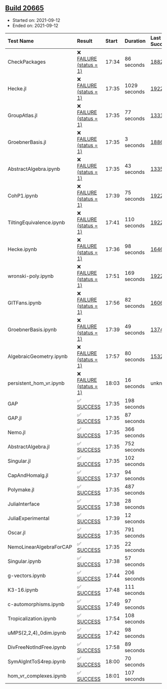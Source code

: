 ## [Build 20665](https://oscarci.mathematik.uni-kl.de/job/oscar/20665/)

* Started on: 2021-09-12
* Ended on: 2021-09-12

| Test Name    | Result | Start | Duration | Last Success | First Failure |
|:-------------|:-------|:------|:---------|:-------------|:--------------|
| CheckPackages | ❌ [FAILURE (status = 1)](https://oscarci.mathematik.uni-kl.de/job/oscar/20665/artifact/logs/build-20665/CheckPackages.log) | 17:34 | 86 seconds | [18822](https://oscarci.mathematik.uni-kl.de/job/oscar/18822/) | [18823](https://oscarci.mathematik.uni-kl.de/job/oscar/18823/) |
| Hecke.jl | ❌ [FAILURE (status = 1)](https://oscarci.mathematik.uni-kl.de/job/oscar/20665/artifact/logs/build-20665/Hecke.jl.log) | 17:35 | 1029 seconds | [19222](https://oscarci.mathematik.uni-kl.de/job/oscar/19222/) | [20152](https://oscarci.mathematik.uni-kl.de/job/oscar/20152/) |
| GroupAtlas.jl | ❌ [FAILURE (status = 1)](https://oscarci.mathematik.uni-kl.de/job/oscar/20665/artifact/logs/build-20665/GroupAtlas.jl.log) | 17:35 | 77 seconds | [13311](https://oscarci.mathematik.uni-kl.de/job/oscar/13311/) | [13312](https://oscarci.mathematik.uni-kl.de/job/oscar/13312/) |
| GroebnerBasis.jl | ❌ [FAILURE (status = 1)](https://oscarci.mathematik.uni-kl.de/job/oscar/20665/artifact/logs/build-20665/GroebnerBasis.jl.log) | 17:35 | 3 seconds | [18864](https://oscarci.mathematik.uni-kl.de/job/oscar/18864/) | [18865](https://oscarci.mathematik.uni-kl.de/job/oscar/18865/) |
| AbstractAlgebra.ipynb | ❌ [FAILURE (status = 1)](https://oscarci.mathematik.uni-kl.de/job/oscar/20665/artifact/logs/build-20665/AbstractAlgebra.ipynb.log) | 17:35 | 43 seconds | [13355](https://oscarci.mathematik.uni-kl.de/job/oscar/13355/) | [13356](https://oscarci.mathematik.uni-kl.de/job/oscar/13356/) |
| CohP1.ipynb | ❌ [FAILURE (status = 1)](https://oscarci.mathematik.uni-kl.de/job/oscar/20665/artifact/logs/build-20665/CohP1.ipynb.log) | 17:39 | 75 seconds | [19222](https://oscarci.mathematik.uni-kl.de/job/oscar/19222/) | [20152](https://oscarci.mathematik.uni-kl.de/job/oscar/20152/) |
| TiltingEquivalence.ipynb | ❌ [FAILURE (status = 1)](https://oscarci.mathematik.uni-kl.de/job/oscar/20665/artifact/logs/build-20665/TiltingEquivalence.ipynb.log) | 17:41 | 110 seconds | [19222](https://oscarci.mathematik.uni-kl.de/job/oscar/19222/) | [20152](https://oscarci.mathematik.uni-kl.de/job/oscar/20152/) |
| Hecke.ipynb | ❌ [FAILURE (status = 1)](https://oscarci.mathematik.uni-kl.de/job/oscar/20665/artifact/logs/build-20665/Hecke.ipynb.log) | 17:36 | 98 seconds | [16463](https://oscarci.mathematik.uni-kl.de/job/oscar/16463/) | [16464](https://oscarci.mathematik.uni-kl.de/job/oscar/16464/) |
| wronski-poly.ipynb | ❌ [FAILURE (status = 1)](https://oscarci.mathematik.uni-kl.de/job/oscar/20665/artifact/logs/build-20665/wronski-poly.ipynb.log) | 17:51 | 169 seconds | [19222](https://oscarci.mathematik.uni-kl.de/job/oscar/19222/) | [20152](https://oscarci.mathematik.uni-kl.de/job/oscar/20152/) |
| GITFans.ipynb | ❌ [FAILURE (status = 1)](https://oscarci.mathematik.uni-kl.de/job/oscar/20665/artifact/logs/build-20665/GITFans.ipynb.log) | 17:56 | 82 seconds | [16068](https://oscarci.mathematik.uni-kl.de/job/oscar/16068/) | [16069](https://oscarci.mathematik.uni-kl.de/job/oscar/16069/) |
| GroebnerBasis.ipynb | ❌ [FAILURE (status = 1)](https://oscarci.mathematik.uni-kl.de/job/oscar/20665/artifact/logs/build-20665/GroebnerBasis.ipynb.log) | 17:39 | 49 seconds | [13748](https://oscarci.mathematik.uni-kl.de/job/oscar/13748/) | [13749](https://oscarci.mathematik.uni-kl.de/job/oscar/13749/) |
| AlgebraicGeometry.ipynb | ❌ [FAILURE (status = 1)](https://oscarci.mathematik.uni-kl.de/job/oscar/20665/artifact/logs/build-20665/AlgebraicGeometry.ipynb.log) | 17:57 | 80 seconds | [15322](https://oscarci.mathematik.uni-kl.de/job/oscar/15322/) | [15323](https://oscarci.mathematik.uni-kl.de/job/oscar/15323/) |
| persistent_hom_vr.ipynb | ❌ [FAILURE (status = 1)](https://oscarci.mathematik.uni-kl.de/job/oscar/20665/artifact/logs/build-20665/persistent_hom_vr.ipynb.log) | 18:03 | 16 seconds | unknown | unknown |
| GAP | ✅ [SUCCESS](https://oscarci.mathematik.uni-kl.de/job/oscar/20665/artifact/logs/build-20665/GAP.log) | 17:35 | 198 seconds |  |  |
| GAP.jl | ✅ [SUCCESS](https://oscarci.mathematik.uni-kl.de/job/oscar/20665/artifact/logs/build-20665/GAP.jl.log) | 17:35 | 87 seconds |  |  |
| Nemo.jl | ✅ [SUCCESS](https://oscarci.mathematik.uni-kl.de/job/oscar/20665/artifact/logs/build-20665/Nemo.jl.log) | 17:35 | 366 seconds |  |  |
| AbstractAlgebra.jl | ✅ [SUCCESS](https://oscarci.mathematik.uni-kl.de/job/oscar/20665/artifact/logs/build-20665/AbstractAlgebra.jl.log) | 17:35 | 752 seconds |  |  |
| Singular.jl | ✅ [SUCCESS](https://oscarci.mathematik.uni-kl.de/job/oscar/20665/artifact/logs/build-20665/Singular.jl.log) | 17:35 | 102 seconds |  |  |
| CapAndHomalg.jl | ✅ [SUCCESS](https://oscarci.mathematik.uni-kl.de/job/oscar/20665/artifact/logs/build-20665/CapAndHomalg.jl.log) | 17:37 | 94 seconds |  |  |
| Polymake.jl | ✅ [SUCCESS](https://oscarci.mathematik.uni-kl.de/job/oscar/20665/artifact/logs/build-20665/Polymake.jl.log) | 17:35 | 487 seconds |  |  |
| JuliaInterface | ✅ [SUCCESS](https://oscarci.mathematik.uni-kl.de/job/oscar/20665/artifact/logs/build-20665/JuliaInterface.log) | 17:38 | 28 seconds |  |  |
| JuliaExperimental | ✅ [SUCCESS](https://oscarci.mathematik.uni-kl.de/job/oscar/20665/artifact/logs/build-20665/JuliaExperimental.log) | 17:39 | 12 seconds |  |  |
| Oscar.jl | ✅ [SUCCESS](https://oscarci.mathematik.uni-kl.de/job/oscar/20665/artifact/logs/build-20665/Oscar.jl.log) | 17:35 | 791 seconds |  |  |
| NemoLinearAlgebraForCAP | ✅ [SUCCESS](https://oscarci.mathematik.uni-kl.de/job/oscar/20665/artifact/logs/build-20665/NemoLinearAlgebraForCAP.log) | 17:35 | 22 seconds |  |  |
| Singular.ipynb | ✅ [SUCCESS](https://oscarci.mathematik.uni-kl.de/job/oscar/20665/artifact/logs/build-20665/Singular.ipynb.log) | 17:38 | 57 seconds |  |  |
| g-vectors.ipynb | ✅ [SUCCESS](https://oscarci.mathematik.uni-kl.de/job/oscar/20665/artifact/logs/build-20665/g-vectors.ipynb.log) | 17:44 | 206 seconds |  |  |
| K3-16.ipynb | ✅ [SUCCESS](https://oscarci.mathematik.uni-kl.de/job/oscar/20665/artifact/logs/build-20665/K3-16.ipynb.log) | 17:48 | 111 seconds |  |  |
| c-automorphisms.ipynb | ✅ [SUCCESS](https://oscarci.mathematik.uni-kl.de/job/oscar/20665/artifact/logs/build-20665/c-automorphisms.ipynb.log) | 17:49 | 97 seconds |  |  |
| Tropicalization.ipynb | ✅ [SUCCESS](https://oscarci.mathematik.uni-kl.de/job/oscar/20665/artifact/logs/build-20665/Tropicalization.ipynb.log) | 17:54 | 108 seconds |  |  |
| uMPS(2,2,4)_0dim.ipynb | ✅ [SUCCESS](https://oscarci.mathematik.uni-kl.de/job/oscar/20665/artifact/logs/build-20665/uMPS-2-2-4-_0dim.ipynb.log) | 17:42 | 98 seconds |  |  |
| DivFreeNotIndFree.ipynb | ✅ [SUCCESS](https://oscarci.mathematik.uni-kl.de/job/oscar/20665/artifact/logs/build-20665/DivFreeNotIndFree.ipynb.log) | 17:58 | 89 seconds |  |  |
| SymAlgIntToS4rep.ipynb | ✅ [SUCCESS](https://oscarci.mathematik.uni-kl.de/job/oscar/20665/artifact/logs/build-20665/SymAlgIntToS4rep.ipynb.log) | 18:00 | 70 seconds |  |  |
| hom_vr_complexes.ipynb | ✅ [SUCCESS](https://oscarci.mathematik.uni-kl.de/job/oscar/20665/artifact/logs/build-20665/hom_vr_complexes.ipynb.log) | 18:01 | 107 seconds |  |  |
